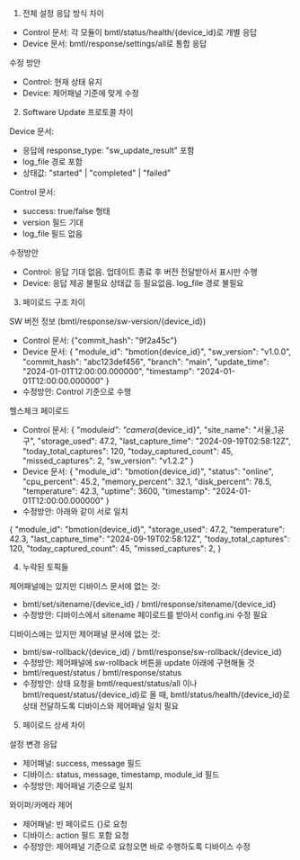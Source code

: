 1.  전체 설정 응답 방식 차이

-   Control 문서: 각 모듈이 bmtl/status/health/{device_id}로 개별 응답
-   Device 문서: bmtl/response/settings/all로 통합 응답

수정 방안

-   Control: 현재 상태 유지
-   Device: 제어패널 기준에 맞게 수정

2. Software Update 프로토콜 차이

Device 문서:

-   응답에 response_type: "sw_update_result" 포함
-   log_file 경로 포함
-   상태값: "started" | "completed" | "failed"

Control 문서:

-   success: true/false 형태
-   version 필드 기대
-   log_file 필드 없음

수정방안

-   Control: 응답 기대 없음. 업데이트 종료 후 버전 전달받아서 표시만 수행
-   Device: 응답 제공 불필요 상태값 등 필요없음. log_file 경로 불필요

3. 페이로드 구조 차이

SW 버전 정보 (bmtl/response/sw-version/{device_id})

-   Control 문서: {"commit_hash": "9f2a45c"}
-   Device 문서:
    {
    "module_id": "bmotion{device_id}",
    "sw_version": "v1.0.0",
    "commit_hash": "abc123def456",
    "branch": "main",
    "update_time": "2024-01-01T12:00:00.000000",
    "timestamp": "2024-01-01T12:00:00.000000"
    }
-   수정방안: Control 기준으로 수행

헬스체크 페이로드

-   Control 문서:
    {
    "module*id": "camera*{device_id}",
    "site_name": "서울\_1공구",
    "storage_used": 47.2,
    "last_capture_time": "2024-09-19T02:58:12Z",
    "today_total_captures": 120,
    "today_captured_count": 45,
    "missed_captures": 2,
    "sw_version": "v1.2.2"
    }
-   Device 문서:
    {
    "module_id": "bmotion{device_id}",
    "status": "online",
    "cpu_percent": 45.2,
    "memory_percent": 32.1,
    "disk_percent": 78.5,
    "temperature": 42.3,
    "uptime": 3600,
    "timestamp": "2024-01-01T12:00:00.000000"
    }
-   수정방안: 아래와 같이 서로 일치

{
"module_id": "bmotion{device_id}",
"storage_used": 47.2,
"temperature": 42.3,
"last_capture_time": "2024-09-19T02:58:12Z",
"today_total_captures": 120,
"today_captured_count": 45,
"missed_captures": 2,
}

4. 누락된 토픽들

제어패널에는 있지만 디바이스 문서에 없는 것:

-   bmtl/set/sitename/{device_id} / bmtl/response/sitename/{device_id}
-   수정방안: 디바이스에서 sitename 페이로드를 받아서 config.ini 수정 필요

디바이스에는 있지만 제어패널 문서에 없는 것:

-   bmtl/sw-rollback/{device_id} / bmtl/response/sw-rollback/{device_id}
-   수정방안: 제어패널에 sw-rollback 버튼을 update 아래에 구현해둘 것
-   bmtl/request/status / bmtl/response/status
-   수정방안: 상태 요청을 bmtl/request/status/all 이나 bmtl/request/status/{device_id}로 올 때, bmtl/status/health/{device_id}로 상태 전달하도록 디바이스와 제어패널 일치 필요

5. 페이로드 상세 차이

설정 변경 응답

-   제어패널: success, message 필드
-   디바이스: status, message, timestamp, module_id 필드
-   수정방안: 제어패널 기준으로 일치

와이퍼/카메라 제어

-   제어패널: 빈 페이로드 {}로 요청
-   디바이스: action 필드 포함 요청
-   수정방안: 제어패널 기준으로 요청오면 바로 수행하도록 디바이스 수정
